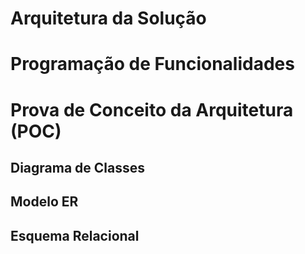 # Arquitetura da Solução

# Programação de Funcionalidades




# Prova de Conceito da Arquitetura (POC)


## Diagrama de Classes



## Modelo ER




## Esquema Relacional

